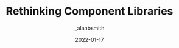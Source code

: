 ---
author: _alanbsmith
date: 2022-01-17
permalink: false
tags:
  - components
target_url: https://alanbsmith.medium.com/rethinking-component-libraries-45bc100c3216
title: Rethinking Component Libraries
---